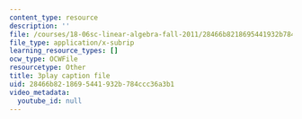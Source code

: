 ```yaml
---
content_type: resource
description: ''
file: /courses/18-06sc-linear-algebra-fall-2011/28466b8218695441932b784ccc36a3b1_wuyAeWE3iIM.vtt
file_type: application/x-subrip
learning_resource_types: []
ocw_type: OCWFile
resourcetype: Other
title: 3play caption file
uid: 28466b82-1869-5441-932b-784ccc36a3b1
video_metadata:
  youtube_id: null
---
```

